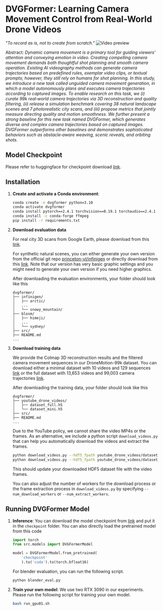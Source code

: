 # DVGFormer: Learning Camera Movement Control from Real-World Drone Videos



*"To record as is, not to create from scratch."*
![Video preview](assets/videos/teaser.gif)

Abstract: *Dynamic camera movement is a primary tool for guiding viewers’ attention and conveying emotion in video. Creating compelling camera movement demands both thoughtful shot planning and smooth camera operation. Existing AI videography methods can generate camera trajectories based on predefined rules, exemplar video clips, or textual prompts; however, they still rely on humans for shot planning. In this study, we introduce a new task called unguided camera movement generation, in which a model autonomously plans and executes camera trajectories according to captured images. To enable research on this task, we (i) curate 99k real‑world camera trajectories via 3D reconstruction and quality filtering, (ii) release a simulation benchmark covering 38 natural landscape scenes and 7 photorealistic city scans, and (iii) propose metrics that jointly measure directing quality and motion smoothness. We further present a strong baseline for this new task named DVGFormer, which generates diverse and complex camera trajectories based on captured images. DVGFormer outperforms other baselines and demonstrates sophisticated behaviors such as obstacle‑aware weaving, scenic reveals, and orbiting shots.*


## Model Checkpoint
Please refer to huggingface for checkpoint download [link](https://1drv.ms/f/c/dfb1b9d32643ecdc/EkdIKcd0zNBHsMnJBqZ-hzkBvKKxDWqatl3L8bBEGAMfCg?e=ge9wBW).

## Installation
1. **Create and activate a Conda environment**:
    ```sh
    conda create -n dvgformer python=3.10
    conda activate dvgformer
    conda install pytorch==2.4.1 torchvision==0.19.1 torchaudio==2.4.1 pytorch-cuda=12.1 -c pytorch -c nvidia
    conda install -c conda-forge ffmpeg
    pip install -r requirements.txt
    ```

2. **Download evaluation data**
   
    For real city 3D scans from Google Earth, please download from this [link](https://1drv.ms/f/c/dfb1b9d32643ecdc/EhrvMtW9ow5KrpfPJlAnJ9wBjaaYqNEKx98NOXGFteJ3pg?e=d99AG4).

    For synthetic natural scenes, you can either generate your own version from the official git repo [princeton-vl/infinigen](https://github.com/princeton-vl/infinigen) or directly download from this [link](https://1drv.ms/f/c/dfb1b9d32643ecdc/EgQWiB64W6dCsuOko_UoNQoB9Zj4cb-SSlqLFdVZITJT7Q?e=MBvCGx). Note that our version has very basic graphic settings and you might need to generate your own version if you need higher graphics. 

    After downloading the evaluation environments, your folder should look like this
    ```
    dvgformer/
    ├── infinigen/
    │   ├── arctic/
    │   ...
    │   └── snowy_mountain/
    ├── blosm/
    │   ├── himeji/
    │   ...
    │   └── sydney/
    ├── src/
    ├── README.md
    ...
    ```

3. **Download training data**
   
    We provide the Colmap 3D reconstruction results and the filtered camera movement sequences in our DroneMotion-99k dataset. You can download either a minimal dataset with 10 videos and 129 sequences [link](https://1drv.ms/u/c/dfb1b9d32643ecdc/ERIEM1bBgvVHtqgyN4T-7qoBmiHYaHcAdUUz5McREVuI_w?e=qwOBge) or the full dataset with 13,653 videos and 99,003 camera trajectories [link](https://1drv.ms/u/c/dfb1b9d32643ecdc/EcHhl1KtZrdHn4wkDJ9Kcg4BtwQCP3f3hKUHS7PArhprnw?e=SRkFjl). 

    After downloading the training data, your folder should look like this
    ```
    dvgformer/
    ├── youtube_drone_videos/
    │   ├── dataset_full.h5
    │   └── dataset_mini.h5
    ├── src/
    ├── README.md
    ...
    ```

    Due to the YouTube policy, we cannot share the video MP4s or the frames. As an alternative, we include a python script `download_videos.py` that can help you automatically download the videos and extract the frames. 
    ```sh
    python download_videos.py --hdf5_fpath youtube_drone_videos/dataset_mini.h5
    python download_videos.py --hdf5_fpath youtube_drone_videos/dataset_full.h5
    ```
    This should update your downloaded HDF5 dataset file with the video frames. 

    You can also adjust the number of workers for the download process or the frame extraction process in `download_videos.py` by specifying `--num_download_workers` or `--num_extract_workers`.


## Running DVGFormer Model
1. **Inference**:
    You can download the model checkpoint from [link](https://1drv.ms/f/c/dfb1b9d32643ecdc/EkdIKcd0zNBHsMnJBqZ-hzkBvKKxDWqatl3L8bBEGAMfCg?e=ge9wBW) and put it in the `checkpoint` folder. You can also directly load the pretrained model from this code
    ```python
    import torch
    from src.models import DVGFormerModel

    model = DVGFormerModel.from_pretrained(
        'checkpoint'
        ).to('cuda').to(torch.bfloat16)
    ```

    For blender evaluation, you can run the following script.
    ```sh
    python blender_eval.py 
    ```

2. **Train your own model**:
    We use two RTX 3090 in our experiments. Please run the following script for training your own model.
    ```sh
    bash run_gpu01.sh
    ```



